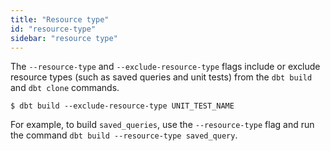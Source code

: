 ```yaml
---
title: "Resource type"
id: "resource-type"
sidebar: "resource type"
---
```


The `--resource-type` and `--exclude-resource-type` flags include or exclude resource types (such as saved queries and unit tests) from the `dbt build` and `dbt clone` commands.

<File name='Usage'>

```text
$ dbt build --exclude-resource-type UNIT_TEST_NAME

```

</File>

For example, to build `saved_queries`, use the `--resource-type` flag and run the command `dbt build --resource-type saved_query`.
